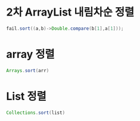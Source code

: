 # 2차 ArrayList 내림차순 정렬

```java
fail.sort((a,b)->Double.compare(b[1],a[1]));
```



# array 정렬 

```java
Arrays.sort(arr)
```



# List 정렬 

```java
Collections.sort(list)
```

